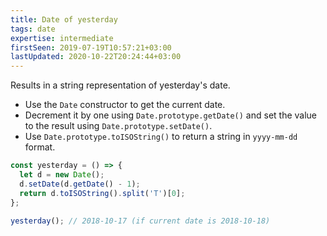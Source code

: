 ```yaml
---
title: Date of yesterday
tags: date
expertise: intermediate
firstSeen: 2019-07-19T10:57:21+03:00
lastUpdated: 2020-10-22T20:24:44+03:00
---
```


Results in a string representation of yesterday's date.

- Use the `Date` constructor to get the current date.
- Decrement it by one using `Date.prototype.getDate()` and set the value to the result using `Date.prototype.setDate()`.
- Use `Date.prototype.toISOString()` to return a string in `yyyy-mm-dd` format.

```js
const yesterday = () => {
  let d = new Date();
  d.setDate(d.getDate() - 1);
  return d.toISOString().split('T')[0];
};
```

```js
yesterday(); // 2018-10-17 (if current date is 2018-10-18)
```
